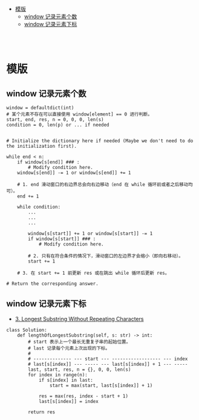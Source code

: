 - [模版](#模版)
  - [window 记录元素个数](#window-记录元素个数)
  - [window 记录元素下标](#window-记录元素下标)


</br></br>


# 模版
## window 记录元素个数
```
window = defaultdict(int)
# 某个元素不存在可以直接使用 window[element] == 0 进行判断。
start, end, res, n = 0, 0, 0, len(s)
condition = 0, len(p) or ... if needed


# Initialize the dictionary here if needed (Maybe we don't need to do the initialization first).

while end < n:
    if window[s[end]] ### :
        # Modify condition here.
    window[s[end]] -= 1 or window[s[end]] += 1

    # 1. end 滑动窗口的右边界总会向右边移动（end 在 while 循环前或者之后移动均可）。
    end += 1

    while condition:
        ...
        ...
        ...

        window[s[start]] += 1 or window[s[start]] -= 1
        if window[s[start]] ### :
            # Modify condition here.

        # 2. 只有在符合条件的情况下，滑动窗口的左边界才会缩小（即向右移动）。
        start += 1

    # 3. 在 start += 1 前更新 res 或在跳出 while 循环后更新 res。

# Return the corresponding answer.
```

## window 记录元素下标
- [3. Longest Substring Without Repeating Characters](https://leetcode.com/problems/longest-substring-without-repeating-characters/)
```
class Solution:
    def lengthOfLongestSubstring(self, s: str) -> int:
        # start 表示上一个最长无重复子串的起始位置。
        # last 记录每个元素上次出现的下标。
        # 
        # -------------- --- start --- ------------------ --- index
        # last[s[index]] --- ----- --- last[s[index]] + 1 --- -----
        last, start, res, n = {}, 0, 0, len(s) 
        for index in range(n):
            if s[index] in last:
                start = max(start, last[s[index]] + 1)
            
            res = max(res, index - start + 1)
            last[s[index]] = index

        return res 
```